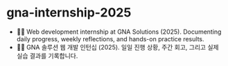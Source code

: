 # gna-internship-2025

* 🧑‍💻 Web development internship at GNA Solutions (2025). Documenting daily progress, weekly reflections, and hands-on practice results.
* 🧑‍💻 GNA 솔루션 웹 개발 인턴십 (2025). 일일 진행 상황, 주간 회고, 그리고 실제 실습 결과를 기록합니다.
